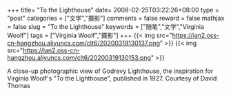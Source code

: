 +++
title= "To the Lighthouse"
date= 2008-02-25T03:22:26+08:00
type = "post"
categories = ["文学","摄影"]
comments = false
reward = false
mathjax = false
slug = "To the Lighthouse"
keywords = ["随笔","文学","Virginia Woolf"]
tags = ["Virginia Woolf","摄影"]
+++
{{< img src="https://ian2.oss-cn-hangzhou.aliyuncs.com/clt6/20200319130137.png" >}}
{{< img src="https://ian2.oss-cn-hangzhou.aliyuncs.com/clt6/20200319130153.png" >}}

A close-up photographic view of Godrevy Lighthouse, the inspiration for Virginia Woolf's "To the Lighthouse", published in 1927. Courtesy of David Thomas
<!--more-->　
